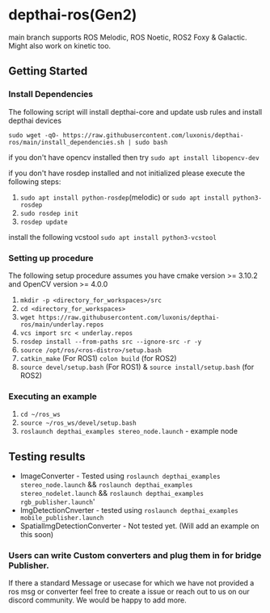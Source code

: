 # depthai-ros(Gen2)
main branch supports ROS Melodic, ROS Noetic, ROS2 Foxy & Galactic. Might also work on kinetic too.


## Getting Started

### Install Dependencies
The following script will install depthai-core and update usb rules and install depthai devices

```
sudo wget -qO- https://raw.githubusercontent.com/luxonis/depthai-ros/main/install_dependencies.sh | sudo bash
```
if you don't have opencv installed then try `sudo apt install libopencv-dev`


if you don't have rosdep installed and not initialized please execute the following steps:
1. `sudo apt install python-rosdep`(melodic) or `sudo apt install python3-rosdep`
2. `sudo rosdep init`
3. `rosdep update`

install the following vcstool
`sudo apt install python3-vcstool`
### Setting up procedure
The following setup procedure assumes you have cmake version >= 3.10.2 and OpenCV version >= 4.0.0

1. `mkdir -p <directory_for_workspaces>/src`
2. `cd <directory_for_workspaces>`
3. `wget https://raw.githubusercontent.com/luxonis/depthai-ros/main/underlay.repos`
4. `vcs import src < underlay.repos`
5. `rosdep install --from-paths src --ignore-src -r -y`
6. `source /opt/ros/<ros-distro>/setup.bash`
7. `catkin_make` (For ROS1) `colon build` (for ROS2)
8. `source devel/setup.bash` (For ROS1) & `source install/setup.bash` (for ROS2) 


<!-- 
7. `cd ~`
8. `git clone https://github.com/luxonis/depthai-core.git --branch develop`
9. `cd ~/depthai-core`
10. `mkdir build`
11. `cmake .. -D BUILD_SHARED_LIBS=ON`
12. `cmake --build . --parallel --config Release --target install`   
13. `cd ~`
14. `mkdir -p ros_ws/src`
15. `cd ros_ws/src`
16. `git clone https://github.com/luxonis/depthai-ros.git --branch noetic-devel`
17. `git clone https://github.com/luxonis/depthai-ros-examples.git --branch noetic-devel`
18. `git clone https://github.com/ros-perception/vision_msgs.git --branch noetic-devel`
19. `cd ~/ros_ws`
20. `source /opt/ros/<ros-distro>/setup.zsh`     
21. `catkin_make_isolated --cmake-args -D depthai_DIR=${depthai-core insall directory}/lib/cmake/depthai` -->

<!-- 1. `cd ~`
2. `git clone --recursive https://github.com/luxonis/depthai-core.git --branch develop`
3. `cd ~/depthai-core`
4. `mkdir build`
5. `cd build`
6. `cmake .. -DBUILD_SHARED_LIBS=ON`
7. `cmake --build . --config Release --target install`   
8. `cd ~`
9. `mkdir -p ros_ws/src`
10. `cd ros_ws/src`
11. `git clone https://github.com/luxonis/depthai-ros.git --branch noetic-devel`
12. `git clone https://github.com/luxonis/depthai-ros-examples.git --branch noetic-devel`
13. `git clone https://github.com/ros-perception/vision_msgs.git --branch noetic-devel`
14. `cd ~/ros_ws`
15. `source /opt/ros/<ros-distro>/setup.bash` or `source /opt/ros/<ros-distro>/setup.zsh` if using zsh instead of bash
16. `catkin_make_isolated --cmake-args -Ddepthai_DIR=~/depthai-core/build/install/lib/cmake/depthai` (Melodic)
17. `catkin_make_isolated --cmake-args -D depthai_DIR=~/depthai-core/build/install/lib/cmake/depthai` (Noetic) -->

### Executing an example

1. `cd ~/ros_ws`
2. `source ~/ros_ws/devel/setup.bash`
3. `roslaunch depthai_examples stereo_node.launch` - example node


## Testing results
- ImageConverter - Tested using `roslaunch depthai_examples stereo_node.launch` && `roslaunch depthai_examples stereo_nodelet.launch` && `roslaunch depthai_examples rgb_publisher.launch`'
- ImgDetectionCnverter - tested using `roslaunch depthai_examples mobile_publisher.launch`
- SpatialImgDetectionConverter - Not tested yet. (Will add an example on this soon) 


### Users can write Custom converters and plug them in for bridge Publisher. 
If there a standard Message or usecase for which we have not provided a ros msg or
 converter feel free to create a issue or reach out to us on our discord community. We would be happy to add more. 
